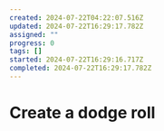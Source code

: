 ```yaml
---
created: 2024-07-22T04:22:07.516Z
updated: 2024-07-22T16:29:17.782Z
assigned: ""
progress: 0
tags: []
started: 2024-07-22T16:29:16.717Z
completed: 2024-07-22T16:29:17.782Z
---
```


# Create a dodge roll
